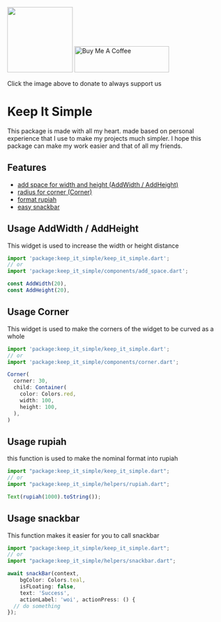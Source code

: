 <p float="left">
<a href="https://saweria.co/yaqie" target="_blank"><img src="https://saweria.co/twitter_card.png" style="height: 150px !important;" ></a>
<a href="https://www.buymeacoffee.com/yaqie" target="_blank"><img src="https://cdn.buymeacoffee.com/buttons/v2/default-yellow.png" alt="Buy Me A Coffee" style="height: 60px !important;width: 217px !important;" ></a>
</p>
Click the image above to donate to always support us

# Keep It Simple

This package is made with all my heart. made based on personal experience that I use to make my projects much simpler. I hope this package can make my work easier and that of all my friends.

## Features

- [add space for width and height (AddWidth / AddHeight)](#usage-addwidth--addheight)
- [radius for corner (Corner)](#usage-corner)
- [format rupiah](#usage-rupiah)
- [easy snackbar](#usage-snackbar)

## Usage AddWidth / AddHeight

This widget is used to increase the width or height distance

```javascript
import 'package:keep_it_simple/keep_it_simple.dart';
// or
import 'package:keep_it_simple/components/add_space.dart';

const AddWidth(20),
const AddHeight(20),
```

## Usage Corner

This widget is used to make the corners of the widget to be curved as a whole

```javascript
import 'package:keep_it_simple/keep_it_simple.dart';
// or
import 'package:keep_it_simple/components/corner.dart';

Corner(
  corner: 30,
  child: Container(
    color: Colors.red,
    width: 100,
    height: 100,
  ),
)
```

## Usage rupiah

this function is used to make the nominal format into rupiah

```javascript
import "package:keep_it_simple/keep_it_simple.dart";
// or
import "package:keep_it_simple/helpers/rupiah.dart";

Text(rupiah(1000).toString());
```

## Usage snackbar

This function makes it easier for you to call snackbar

```javascript
import "package:keep_it_simple/keep_it_simple.dart";
// or
import "package:keep_it_simple/helpers/snackbar.dart";

await snackBar(context,
    bgColor: Colors.teal,
    isFLoating: false,
    text: 'Success',
    actionLabel: 'woi', actionPress: () {
  // do something
});
```
